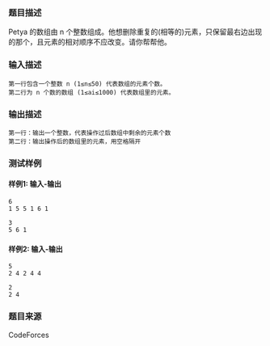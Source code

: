### 题目描述

Petya 的数组由 n 个整数组成。他想删除重复的(相等的)元素，只保留最右边出现的那个，且元素的相对顺序不应改变。请你帮帮他。

### 输入描述

```
第一行包含一个整数 n (1≤n≤50) 代表数组的元素个数。
第二行为 n 个数的数组 (1≤ai≤1000) 代表数组里的元素。
```

### 输出描述

```
第一行：输出一个整数，代表操作过后数组中剩余的元素个数
第二行：输出操作后的数组里的元素，用空格隔开
```

### 测试样例

#### 样例1: 输入-输出

```
6
1 5 5 1 6 1
```

```
3
5 6 1
```

#### 样例2: 输入-输出

```
5
2 4 2 4 4
```

```
2
2 4
```

### 题目来源

CodeForces
